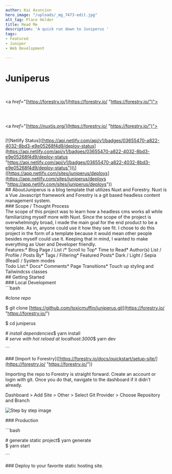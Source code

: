 ```yaml
---
author: Kai Asuncion
hero_image: "/uploads/_mg_7473-edit.jpg"
alt_tag: Place Holder
title: Read Me
description: 'A quick run down to Juniperus '
tags:
- Featured
- Juniper
- Web Development

---
```

<a _href_="https://juniperus.website/" _style_="inline">

<h1 _align_="center">

 Juniperus

<img _src_="static/uploads/somelogo.svg" _alt_="Juniperus logo" _height_="30">

</h1>

</a>

<p _align_="center">

<a _href_="[https://forestry.io/](https://forestry.io/ "https://forestry.io/")">

<img _src_="assets/brandLogos/forestry.svg" _alt_="Forestry Logo" _height_="30" />

</a>

&nbsp;

<a _href_="[https://nuxtjs.org/](https://forestry.io/ "https://forestry.io/")">

<img _src_="assets/brandLogos/nuxtjs-typo.svg" _alt_="Forestry Logo" _height_="30"/>

</a>

</p>

  
\[!\[Netlify Status\]([https://api.netlify.com/api/v1/badges/03655470-a822-4032-8bd3-e9e05268f4d9/deploy-status](https://api.netlify.com/api/v1/badges/03655470-a822-4032-8bd3-e9e05268f4d9/deploy-status "https://api.netlify.com/api/v1/badges/03655470-a822-4032-8bd3-e9e05268f4d9/deploy-status"))\]([https://app.netlify.com/sites/juniperus/deploys](https://app.netlify.com/sites/juniperus/deploys "https://app.netlify.com/sites/juniperus/deploys"))  
\## AboutJuniperus is a blog template that utilizes Nuxt and Forestry. Nuxt is a Vue Javascript framework and Forestry is a git based headless content management system.   
\### Scope / Thought Process  
The scope of this project was to learn how a headless cms works all while familiarizing myself more with Nuxt. Since the scope of the project is overwhelmingly broad, I made the main goal for the end product to be a template. As in, anyone could use it how they see fit. I chose to do this project in the form of a template because it would mean other people besides myself could use it. Keeping that in mind, I wanted to make everything as User and Developer friendly.   
Features:* Blog Page / List /* Scroll to Top* Time to Read* Author(s) List / Profile / Posts By* Tags / Filtering* Featured Posts* Dark / Light / Sepia (Read) / System modes  
Todo List:* Docs* Comments* Page Transitions* Touch up styling and Tailwindcss classes  
\## Getting Started  
\### Local Development  
\`\`\`bash

_#clone repo_

$ git clone [https://github.com/toxicmuffin/juniperus.git](https://forestry.io/ "https://forestry.io/")

  
$ cd juniperus

  
_# install dependencies_$ yarn install  
_# serve with hot reload at localhost:3000_$ yarn dev

\`\`\`

\### \[Import to Forestry\]([https://forestry.io/docs/quickstart/setup-site/](https://forestry.io/ "https://forestry.io/"))

Importing the repo to Forestry is straight forward. Create an account or login with git. Once you do that, navigate to the dashboard if it didn't already. 

  
Dashboard > Add Site > Other > Select Git Provider > Choose Repository and Branch

  
![Step by step image](/uploads/instructions_unclear.jpg "Instructions Unclear")

  
\### Production

\`\`\`bash

\# generate static project$ yarn generate  
$ yarn start

\`\`\`

  
\### Deploy to your favorite static hosting site.